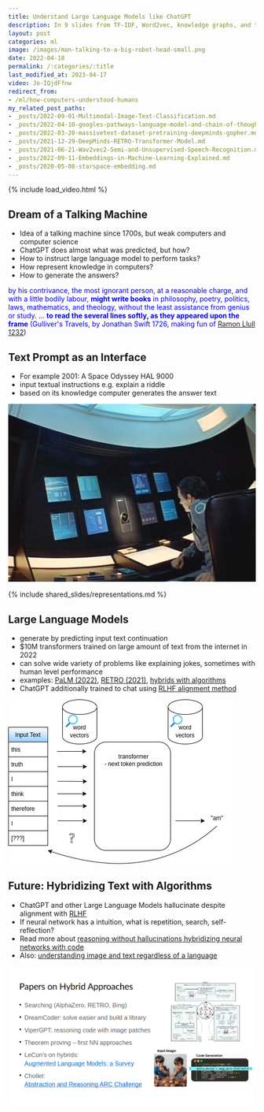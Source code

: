 ```yaml
---
title: Understand Large Language Models like ChatGPT
description: In 9 slides from TF-IDF, Word2vec, knowledge graphs, and transformers to LLMs and ChatGPT basics explained.
layout: post
categories: ml
image: /images/man-talking-to-a-big-robot-head-small.png
date: 2022-04-18
permalink: /:categories/:title
last_modified_at: 2023-04-17
video: Jo-IQjdFfnw
redirect_from:
- /ml/how-computers-understood-humans
my_related_post_paths:
- _posts/2022-09-01-Multimodal-Image-Text-Classification.md
- _posts/2022-04-10-googles-pathways-language-model-and-chain-of-thought.md
- _posts/2022-03-20-massivetext-dataset-pretraining-deepminds-gopher.md
- _posts/2021-12-29-DeepMinds-RETRO-Transformer-Model.md
- _posts/2021-06-21-Wav2vec2-Semi-and-Unsupervised-Speech-Recognition.md
- _posts/2022-09-11-Embeddings-in-Machine-Learning-Explained.md
- _posts/2020-05-08-starspace-embedding.md
---
```




{% include load_video.html %}



## Dream of a Talking Machine
- Idea of a talking machine since 1700s, but weak computers and computer science
- ChatGPT does almost what was predicted, but how?
- How to instruct large language model to perform tasks?
- How represent knowledge in computers?
- How to generate the answers?

<p style="color: blue">
by his contrivance, the most ignorant person, at a reasonable charge, and with a little bodily labour, <b>might write books</b> in philosophy, poetry, politics, laws, mathematics, and theology, without the least assistance from genius or study.
... <b>to read the several lines softly, as they appeared upon the frame</b>
(Gulliver's Travels, by Jonathan Swift 1726, making fun of <a href="https://www.researchgate.net/publication/221502602_Llull_as_Computer_Scientist_or_Why_Llull_Was_One_of_Us">Ramon Llull 1232</a>)
</p>


## Text Prompt as an Interface
- For example 2001: A Space Odyssey HAL 9000
- input textual instructions e.g. explain a riddle
- based on its knowledge computer generates the answer text 

![2001 A Space Odyssey HAL-9000 Interface](/images/2001-A-Space-Odyssey-HAL-9000-Interface-3.png)


{% include shared_slides/representations.md %}


## Large Language Models
- generate by predicting input text continuation
- $10M transformers trained on large amount of text from the internet in 2022
- can solve wide variety of problems like explaining jokes, sometimes with human level performance
- examples: [PaLM (2022)](/ml/googles-pathways-language-model-and-chain-of-thought), [RETRO (2021)](/ml/DeepMinds-RETRO-Transformer-Model), [hybrids with algorithms](/ml/Symbolic-vs-Connectionist-Machine-Learning)
- ChatGPT additionally trained to chat using [RLHF alignment method](https://arxiv.org/abs/2009.01325)

![transformer next token prediction](/images/transformer-from-word2vec-next-token.jpg)


## Future: Hybridizing Text with Algorithms
- ChatGPT and other Large Language Models hallucinate despite alignment with [RLHF](https://arxiv.org/abs/2009.01325)
- If neural network has a intuition, what is repetition, search, self-reflection?
- Read more about [reasoning without hallucinations hybridizing neural networks with code](/ml/Symbolic-vs-Connectionist-Machine-Learning)
- Also: [understanding image and text regardless of a language](/ml/Multimodal-Image-Text-Classification)


![hybridizing neural networks with code](/images/hybrid-symbolic-connectionist-papers.png)